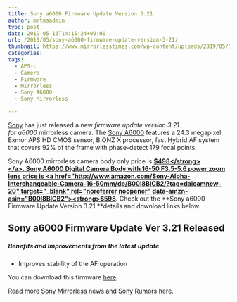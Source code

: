 ```yaml
---
title: Sony a6000 Firmware Update Version 3.21
author: mrtmsadmin
type: post
date: 2019-05-13T14:15:24+00:00
url: /2019/05/sony-a6000-firmware-update-version-3-21/
thumbnail: https://www.mirrorlesstimes.com/wp-content/uploads/2019/05/Sony-A6000-Mirrorless-Camera.jpg
categories:
tags:
  - APS-c
  - Camera
  - Firmware
  - Mirrorless
  - Sony A6000
  - Sony Mirrorless

---
```

[Sony][1] has just released a new _firmware update version 3.21 for a6000_ mirrorless camera. The [Sony A6000][2] features a 24.3 megapixel Exmor APS HD CMOS sensor, BIONZ X processor, fast Hybrid AF system that covers 92% of the frame with phase-detect 179 focal points.

Sony A6000 mirrorless camera body only price is <a href="http://www.amazon.com/Sony-Alpha-a6000-Interchangeable-Camera/dp/B00I8BICCG/?tag=mtimes-20" target="_blank" rel="noreferrer noopener" data-amzn-asin="B00I8BICCG"><strong>$498</strong></a>. Sony A6000 Digital Camera Body with 16-50 F3.5-5.6 power zoom lens price is <a href="http://www.amazon.com/Sony-Alpha-Interchangeable-Camera-16-50mm/dp/B00I8BICB2/?tag=daicamnew-20" target="_blank" rel="noreferrer noopener" data-amzn-asin="B00I8BICB2"><strong>$598</strong></a>. Check out the **Sony a6000 Firmware Update Version 3.21 **details and download links below.<!--more-->

## Sony a6000 Firmware Update Ver 3.21 Released

##### Benefits and Improvements from the latest update

  * Improves stability of the AF operation

You can download this firmware [here][3].

Read more <a href="https://www.mirrorlesstimes.com/tags/sony-mirrorless/" target="_blank" rel="noreferrer noopener">Sony Mirrorless</a> news and <a href="https://www.dailycameranews.com/tag/sony-rumors/" target="_blank" rel="noreferrer noopener">Sony Rumors</a> here.

 [1]: https://www.dailycameranews.com/category/sony/
 [2]: https://www.dailycameranews.com/2014/02/sony-a6000/
 [3]: https://www.sony.com/electronics/support/e-mount-body-ilce-6000-series/ilce-6000#downloads